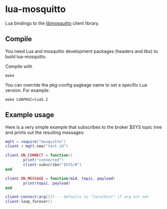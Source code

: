 lua-mosquitto
=============

Lua bindings to the [libmosquitto](http://www.mosquitto.org/) client library.


Compile
-------
You need Lua and mosquitto development packages (headers and libs) to
build lua-mosquitto.

Compile with

    make

You can override the pkg-config pagkage name to set a specific Lua version.
For example:

    make LUAPKGC=lua5.2

Example usage
-------------

Here is a very simple example that subscribes to the broker $SYS topic tree
and prints out the resulting messages:

```Lua
mqtt = require("mosquitto")
client = mqtt.new("test-id")

client.ON_CONNECT = function()
        print("connected")
        client:subscribe("$SYS/#")
end

client.ON_MESSAGE = function(mid, topic, payload)
        print(topic, payload)
end

client:connect(arg[1]) -- defaults to "localhost" if arg not set
client:loop_forever()
```

